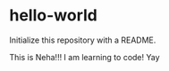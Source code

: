 # hello-world
Initialize this repository with a README.

This is Neha!!! I am learning to code! Yay

